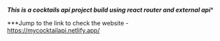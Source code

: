 ***This is a cocktails api project build using react router and external api****

***Jump to the link to check the website - https://mycocktailapi.netlify.app/
